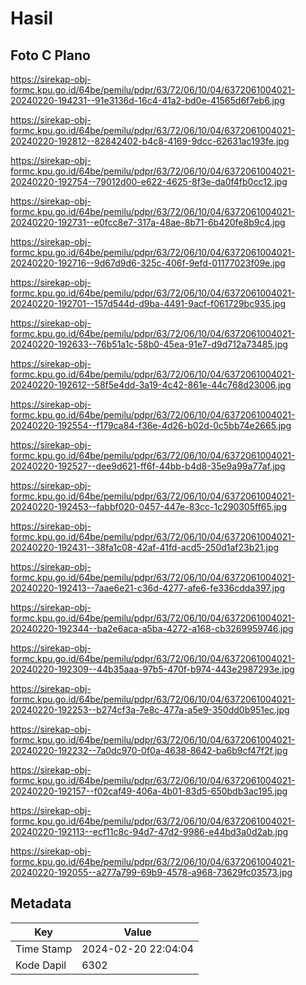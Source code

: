 # Hasil

## Foto C Plano

https://sirekap-obj-formc.kpu.go.id/64be/pemilu/pdpr/63/72/06/10/04/6372061004021-20240220-194231--91e3136d-16c4-41a2-bd0e-41565d6f7eb6.jpg

https://sirekap-obj-formc.kpu.go.id/64be/pemilu/pdpr/63/72/06/10/04/6372061004021-20240220-192812--82842402-b4c8-4169-9dcc-62631ac193fe.jpg

https://sirekap-obj-formc.kpu.go.id/64be/pemilu/pdpr/63/72/06/10/04/6372061004021-20240220-192754--79012d00-e622-4625-8f3e-da0f4fb0cc12.jpg

https://sirekap-obj-formc.kpu.go.id/64be/pemilu/pdpr/63/72/06/10/04/6372061004021-20240220-192731--e0fcc8e7-317a-48ae-8b71-6b420fe8b9c4.jpg

https://sirekap-obj-formc.kpu.go.id/64be/pemilu/pdpr/63/72/06/10/04/6372061004021-20240220-192716--9d67d9d6-325c-406f-9efd-01177023f09e.jpg

https://sirekap-obj-formc.kpu.go.id/64be/pemilu/pdpr/63/72/06/10/04/6372061004021-20240220-192701--157d544d-d9ba-4491-9acf-f061729bc935.jpg

https://sirekap-obj-formc.kpu.go.id/64be/pemilu/pdpr/63/72/06/10/04/6372061004021-20240220-192633--76b51a1c-58b0-45ea-91e7-d9d712a73485.jpg

https://sirekap-obj-formc.kpu.go.id/64be/pemilu/pdpr/63/72/06/10/04/6372061004021-20240220-192612--58f5e4dd-3a19-4c42-861e-44c768d23006.jpg

https://sirekap-obj-formc.kpu.go.id/64be/pemilu/pdpr/63/72/06/10/04/6372061004021-20240220-192554--f179ca84-f36e-4d26-b02d-0c5bb74e2665.jpg

https://sirekap-obj-formc.kpu.go.id/64be/pemilu/pdpr/63/72/06/10/04/6372061004021-20240220-192527--dee9d621-ff6f-44bb-b4d8-35e9a99a77af.jpg

https://sirekap-obj-formc.kpu.go.id/64be/pemilu/pdpr/63/72/06/10/04/6372061004021-20240220-192453--fabbf020-0457-447e-83cc-1c290305ff65.jpg

https://sirekap-obj-formc.kpu.go.id/64be/pemilu/pdpr/63/72/06/10/04/6372061004021-20240220-192431--38fa1c08-42af-41fd-acd5-250d1af23b21.jpg

https://sirekap-obj-formc.kpu.go.id/64be/pemilu/pdpr/63/72/06/10/04/6372061004021-20240220-192413--7aae6e21-c36d-4277-afe6-fe336cdda397.jpg

https://sirekap-obj-formc.kpu.go.id/64be/pemilu/pdpr/63/72/06/10/04/6372061004021-20240220-192344--ba2e6aca-a5ba-4272-a168-cb3269959746.jpg

https://sirekap-obj-formc.kpu.go.id/64be/pemilu/pdpr/63/72/06/10/04/6372061004021-20240220-192309--44b35aaa-97b5-470f-b974-443e2987293e.jpg

https://sirekap-obj-formc.kpu.go.id/64be/pemilu/pdpr/63/72/06/10/04/6372061004021-20240220-192253--b274cf3a-7e8c-477a-a5e9-350dd0b951ec.jpg

https://sirekap-obj-formc.kpu.go.id/64be/pemilu/pdpr/63/72/06/10/04/6372061004021-20240220-192232--7a0dc970-0f0a-4638-8642-ba6b9cf47f2f.jpg

https://sirekap-obj-formc.kpu.go.id/64be/pemilu/pdpr/63/72/06/10/04/6372061004021-20240220-192157--f02caf49-406a-4b01-83d5-650bdb3ac195.jpg

https://sirekap-obj-formc.kpu.go.id/64be/pemilu/pdpr/63/72/06/10/04/6372061004021-20240220-192113--ecf11c8c-94d7-47d2-9986-e44bd3a0d2ab.jpg

https://sirekap-obj-formc.kpu.go.id/64be/pemilu/pdpr/63/72/06/10/04/6372061004021-20240220-192055--a277a799-69b9-4578-a968-73629fc03573.jpg


## Metadata

| Key        | Value               |
| ---------- | ------------------- |
| Time Stamp | 2024-02-20 22:04:04 |
| Kode Dapil | 6302                |



